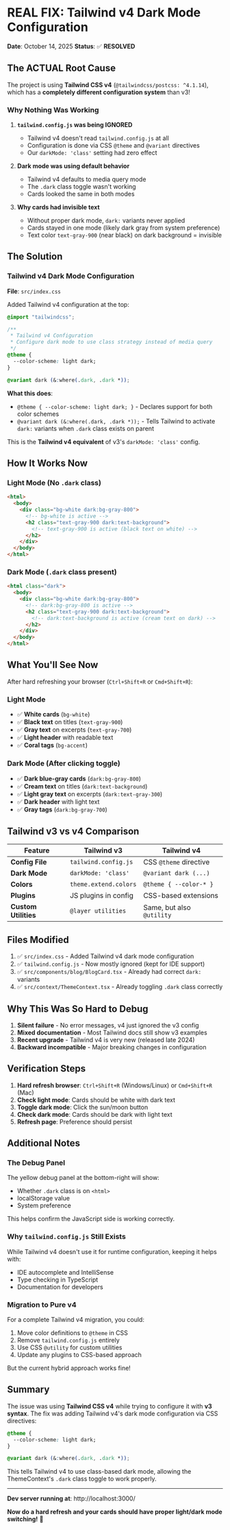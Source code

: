 # REAL FIX: Tailwind v4 Dark Mode Configuration

**Date**: October 14, 2025
**Status**: ✅ **RESOLVED**

## The ACTUAL Root Cause

The project is using **Tailwind CSS v4** (`@tailwindcss/postcss: ^4.1.14`), which has a **completely different configuration system** than v3!

### Why Nothing Was Working

1. **`tailwind.config.js` was being IGNORED**
   - Tailwind v4 doesn't read `tailwind.config.js` at all
   - Configuration is done via CSS `@theme` and `@variant` directives
   - Our `darkMode: 'class'` setting had zero effect

2. **Dark mode was using default behavior**
   - Tailwind v4 defaults to media query mode
   - The `.dark` class toggle wasn't working
   - Cards looked the same in both modes

3. **Why cards had invisible text**
   - Without proper dark mode, `dark:` variants never applied
   - Cards stayed in one mode (likely dark gray from system preference)
   - Text color `text-gray-900` (near black) on dark background = invisible

## The Solution

### Tailwind v4 Dark Mode Configuration

**File**: `src/index.css`

Added Tailwind v4 configuration at the top:

```css
@import "tailwindcss";

/**
 * Tailwind v4 Configuration
 * Configure dark mode to use class strategy instead of media query
 */
@theme {
  --color-scheme: light dark;
}

@variant dark (&:where(.dark, .dark *));
```

**What this does**:

- `@theme { --color-scheme: light dark; }` - Declares support for both color schemes
- `@variant dark (&:where(.dark, .dark *));` - Tells Tailwind to activate `dark:` variants when `.dark` class exists on parent

This is the **Tailwind v4 equivalent** of v3's `darkMode: 'class'` config.

## How It Works Now

### Light Mode (No `.dark` class)
```html
<html>
  <body>
    <div class="bg-white dark:bg-gray-800">
      <!-- bg-white is active -->
      <h2 class="text-gray-900 dark:text-background">
        <!-- text-gray-900 is active (black text on white) -->
      </h2>
    </div>
  </body>
</html>
```

### Dark Mode (`.dark` class present)
```html
<html class="dark">
  <body>
    <div class="bg-white dark:bg-gray-800">
      <!-- dark:bg-gray-800 is active -->
      <h2 class="text-gray-900 dark:text-background">
        <!-- dark:text-background is active (cream text on dark) -->
      </h2>
    </div>
  </body>
</html>
```

## What You'll See Now

After hard refreshing your browser (`Ctrl+Shift+R` or `Cmd+Shift+R`):

### Light Mode
- ✅ **White cards** (`bg-white`)
- ✅ **Black text** on titles (`text-gray-900`)
- ✅ **Gray text** on excerpts (`text-gray-700`)
- ✅ **Light header** with readable text
- ✅ **Coral tags** (`bg-accent`)

### Dark Mode (After clicking toggle)
- ✅ **Dark blue-gray cards** (`dark:bg-gray-800`)
- ✅ **Cream text** on titles (`dark:text-background`)
- ✅ **Light gray text** on excerpts (`dark:text-gray-300`)
- ✅ **Dark header** with light text
- ✅ **Gray tags** (`dark:bg-gray-700`)

## Tailwind v3 vs v4 Comparison

| Feature | Tailwind v3 | Tailwind v4 |
|---------|-------------|-------------|
| **Config File** | `tailwind.config.js` | CSS `@theme` directive |
| **Dark Mode** | `darkMode: 'class'` | `@variant dark (...)` |
| **Colors** | `theme.extend.colors` | `@theme { --color-* }` |
| **Plugins** | JS plugins in config | CSS-based extensions |
| **Custom Utilities** | `@layer utilities` | Same, but also `@utility` |

## Files Modified

1. ✅ `src/index.css` - Added Tailwind v4 dark mode configuration
2. ✅ `tailwind.config.js` - Now mostly ignored (kept for IDE support)
3. ✅ `src/components/blog/BlogCard.tsx` - Already had correct `dark:` variants
4. ✅ `src/context/ThemeContext.tsx` - Already toggling `.dark` class correctly

## Why This Was So Hard to Debug

1. **Silent failure** - No error messages, v4 just ignored the v3 config
2. **Mixed documentation** - Most Tailwind docs still show v3 examples
3. **Recent upgrade** - Tailwind v4 is very new (released late 2024)
4. **Backward incompatible** - Major breaking changes in configuration

## Verification Steps

1. **Hard refresh browser**: `Ctrl+Shift+R` (Windows/Linux) or `Cmd+Shift+R` (Mac)
2. **Check light mode**: Cards should be white with dark text
3. **Toggle dark mode**: Click the sun/moon button
4. **Check dark mode**: Cards should be dark with light text
5. **Refresh page**: Preference should persist

## Additional Notes

### The Debug Panel
The yellow debug panel at the bottom-right will show:
- Whether `.dark` class is on `<html>`
- localStorage value
- System preference

This helps confirm the JavaScript side is working correctly.

### Why `tailwind.config.js` Still Exists
While Tailwind v4 doesn't use it for runtime configuration, keeping it helps with:
- IDE autocomplete and IntelliSense
- Type checking in TypeScript
- Documentation for developers

### Migration to Pure v4
For a complete Tailwind v4 migration, you could:
1. Move color definitions to `@theme` in CSS
2. Remove `tailwind.config.js` entirely
3. Use CSS `@utility` for custom utilities
4. Update any plugins to CSS-based approach

But the current hybrid approach works fine!

## Summary

The issue was using **Tailwind CSS v4** while trying to configure it with **v3 syntax**. The fix was adding Tailwind v4's dark mode configuration via CSS directives:

```css
@theme {
  --color-scheme: light dark;
}

@variant dark (&:where(.dark, .dark *));
```

This tells Tailwind v4 to use class-based dark mode, allowing the ThemeContext's `.dark` class toggle to work properly.

---

**Dev server running at**: http://localhost:3000/

**Now do a hard refresh and your cards should have proper light/dark mode switching!** 🎉
